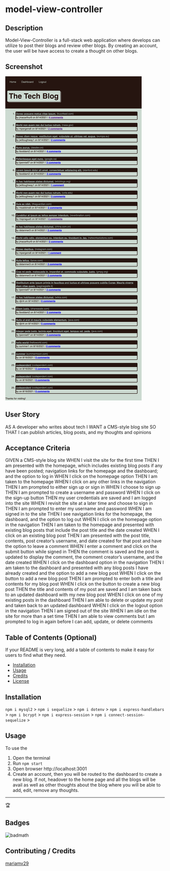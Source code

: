# model-view-controller

## Description 
Model-View-Controller is a full-stack web application where develops can utilize to post their blogs and review other blogs. By creating an account, the user will be have access to create a thought on other blogs.

## Screenshot 
![screenshot](./assets/screenshot.jpg)

## User Story 
AS A developer who writes about tech
I WANT a CMS-style blog site
SO THAT I can publish articles, blog posts, and my thoughts and opinions

## Acceptance Criteria 
GIVEN a CMS-style blog site
WHEN I visit the site for the first time
THEN I am presented with the homepage, which includes existing blog posts if any have been posted; navigation links for the homepage and the dashboard; and the option to log in
WHEN I click on the homepage option
THEN I am taken to the homepage
WHEN I click on any other links in the navigation
THEN I am prompted to either sign up or sign in
WHEN I choose to sign up
THEN I am prompted to create a username and password
WHEN I click on the sign-up button
THEN my user credentials are saved and I am logged into the site
WHEN I revisit the site at a later time and choose to sign in
THEN I am prompted to enter my username and password
WHEN I am signed in to the site
THEN I see navigation links for the homepage, the dashboard, and the option to log out
WHEN I click on the homepage option in the navigation
THEN I am taken to the homepage and presented with existing blog posts that include the post title and the date created
WHEN I click on an existing blog post
THEN I am presented with the post title, contents, post creator’s username, and date created for that post and have the option to leave a comment
WHEN I enter a comment and click on the submit button while signed in
THEN the comment is saved and the post is updated to display the comment, the comment creator’s username, and the date created
WHEN I click on the dashboard option in the navigation
THEN I am taken to the dashboard and presented with any blog posts I have already created and the option to add a new blog post
WHEN I click on the button to add a new blog post
THEN I am prompted to enter both a title and contents for my blog post
WHEN I click on the button to create a new blog post
THEN the title and contents of my post are saved and I am taken back to an updated dashboard with my new blog post
WHEN I click on one of my existing posts in the dashboard
THEN I am able to delete or update my post and taken back to an updated dashboard
WHEN I click on the logout option in the navigation
THEN I am signed out of the site
WHEN I am idle on the site for more than a set time
THEN I am able to view comments but I am prompted to log in again before I can add, update, or delete comments

## Table of Contents (Optional)

If your README is very long, add a table of contents to make it easy for users to find what they need.

* [Installation](#installation)
* [Usage](#usage)
* [Credits](#credits)
* [License](#license)


## Installation

`npm i mysql2` >
`npm i sequelize` >
`npm i dotenv` >
`npm i express-handlebars` >
`npm i bcrypt` > 
`npm i express-session` >
`npm i connect-session-sequelize` >




## Usage 

To use the 
1. Open the terminal 
2. Run `npm start`
3. Open browser http://localhost:3001
4. Create an account, then you will be routed to the dashboard to create a new blog. If not, headover to the home page and all the blogs will be avail as well as other thoughts about the blog where you will be able to add, edit, remove any thoughts. 


---

🏆 
## Badges

![badmath](https://img.shields.io/github/languages/top/nielsenjared/badmath)




## Contributing / Credits

[mariamv29](https://github.com/mariamv29/README-generator.git)
